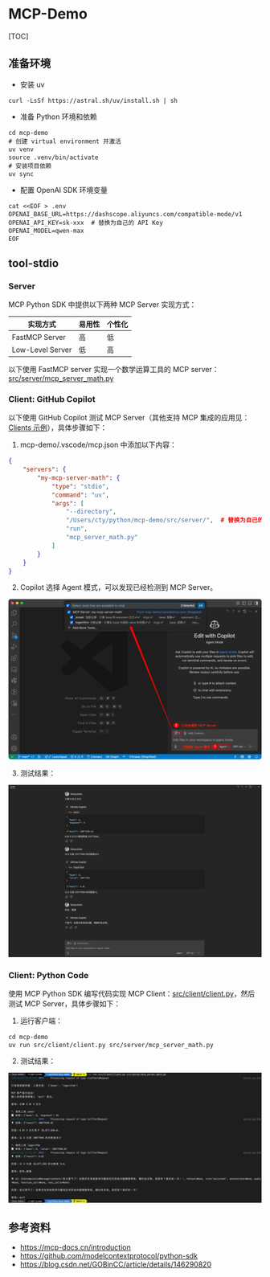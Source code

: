 # MCP-Demo

[TOC]

## 准备环境
* 安装 uv
```shell
curl -LsSf https://astral.sh/uv/install.sh | sh
```

* 准备 Python 环境和依赖
```shell
cd mcp-demo
# 创建 virtual environment 并激活
uv venv
source .venv/bin/activate
# 安装项目依赖
uv sync
```
* 配置 OpenAI SDK 环境变量
```shell
cat <<EOF > .env
OPENAI_BASE_URL=https://dashscope.aliyuncs.com/compatible-mode/v1
OPENAI_API_KEY=sk-xxx  # 替换为自己的 API Key
OPENAI_MODEL=qwen-max
EOF
```

## tool-stdio

### Server
MCP Python SDK 中提供以下两种 MCP Server 实现方式：

| 实现方式   | 易用性 | 个性化 |
|------------|--------|--------|
| FastMCP Server    | 高     | 低     |
| Low-Level Server | 低     | 高     |

以下使用 FastMCP server 实现一个数学运算工具的 MCP server：
[src/server/mcp_server_math.py](src/server/mcp_server_math.py)

### Client: GitHub Copilot
以下使用 GitHub Copilot 测试 MCP Server（其他支持 MCP 集成的应用见：[Clients 示例](https://mcp-docs.cn/clients)），具体步骤如下：

1. mcp-demo/.vscode/mcp.json 中添加以下内容：
```json
{
    "servers": {
        "my-mcp-server-math": {
            "type": "stdio",
            "command": "uv",
            "args": [
                "--directory",
                "/Users/cty/python/mcp-demo/src/server/",  # 替换为自己的路径
                "run",
                "mcp_server_math.py"
            ]
        }
    }
}
```
2. Copilot 选择 Agent 模式，可以发现已经检测到 MCP Server。

![config_copilot](resource/image/config_copilot.png)

3. 测试结果：

![tool_stdio_copilot_client](resource/image/tool_stdio_copilot_client.png)


### Client: Python Code
使用 MCP Python SDK 编写代码实现 MCP Client：[src/client/client.py](src/client/client.py)，然后测试 MCP Server，具体步骤如下：

1. 运行客户端：
```shell
cd mcp-demo
uv run src/client/client.py src/server/mcp_server_math.py
```

2. 测试结果：

![tool_stdio_code_client](resource/image/tool_stdio_code_client.png)


## 参考资料
* https://mcp-docs.cn/introduction
* https://github.com/modelcontextprotocol/python-sdk
* https://blog.csdn.net/GOBinCC/article/details/146290820
